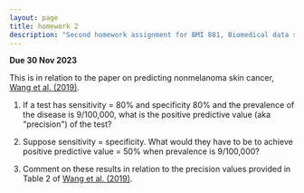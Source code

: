 ```yaml
---
layout: page
title: homework 2
description: "Second homework assignment for BMI 881, Biomedical data science scholarly literature, on calculating positive predictive value"
---
```


**Due 30 Nov 2023**

This is in relation to the paper on predicting nonmelanoma skin
cancer, [Wang et al.
(2019)](https://doi.org/10.1001/jamadermatol.2019.2335).

1. If a test has sensitivity = 80% and specificity 80% and the
   prevalence of the disease is 9/100,000, what is the positive
   predictive value (aka "precision") of the test?

2. Suppose sensitivity = specificity. What would they have to be to
   achieve positive predictive value = 50% when prevalence is
   9/100,000?

3. Comment on these results in relation to the precision values
   provided in Table 2 of [Wang et al.
   (2019)](https://doi.org/10.1001/jamadermatol.2019.2335).
